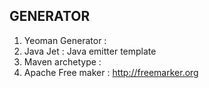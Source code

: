 
## GENERATOR


1. Yeoman Generator : 
2. Java Jet : Java emitter template
3. Maven archetype : 
4. Apache Free maker : http://freemarker.org
